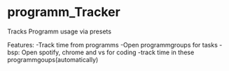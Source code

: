 # programm_Tracker
Tracks Programm usage via presets

Features:
    -Track time from programms
    -Open programmgroups for tasks
        -bsp: Open spotify, chrome and vs for coding
    -track time in these programmgoups(automatically)
